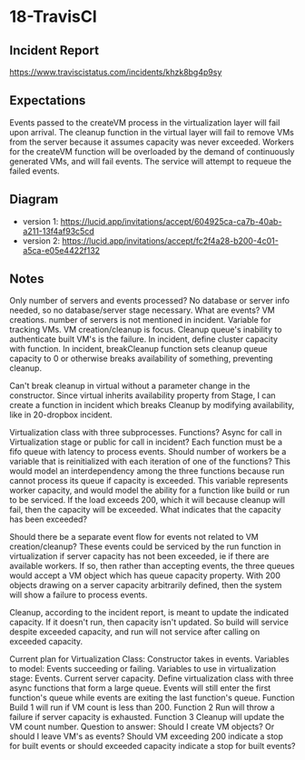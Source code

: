 # 18-TravisCI

## Incident Report

https://www.traviscistatus.com/incidents/khzk8bg4p9sy

## Expectations

Events passed to the createVM process in the virtualization layer will fail upon arrival. The cleanup function in the virtual layer will fail to remove VMs from the server because it assumes capacity was never exceeded. Workers for the createVM function will be overloaded by the demand of continuously generated VMs, and will fail events. The service will attempt to requeue the failed events.

## Diagram

* version 1: https://lucid.app/invitations/accept/604925ca-ca7b-40ab-a211-13f4af93c5cd
* version 2: https://lucid.app/invitations/accept/fc2f4a28-b200-4c01-a5ca-e05e4422f132

## Notes

Only number of servers and events processed? No database or server info needed, so no database/server stage necessary. 
What are events? VM creations.
number of servers is not mentioned in incident.
Variable for tracking VMs. VM creation/cleanup is focus. 
Cleanup queue's inability to authenticate built VM's is the failure.
In incident, define cluster capacity with function. In incident, breakCleanup function sets cleanup queue capacity to 0 or otherwise breaks availability of something, preventing cleanup.

Can't break cleanup in virtual without a parameter change in the constructor. Since virtual inherits availability property from Stage, I can create a function in incident which breaks Cleanup by modifying availability, like in 20-dropbox incident. 

Virtualization class with three subprocesses. Functions? Async for call in Virtualization stage or public for call in incident?
Each function must be a fifo queue with latency to process events. Should number of workers be a variable that is reinitialized with each iteration of one of the functions? This would model an interdependency among the three functions because run cannot process its queue if capacity is exceeded.
This variable represents worker capacity, and would model the ability for a function like build or run to be serviced. If the load exceeds 200, which it will because cleanup will fail, then the capacity will be exceeded. What indicates that the capacity has been exceeded?

Should there be a separate event flow for events not related to VM creation/cleanup? These events could be serviced by the run function in virtualization if server capacity has not been exceeded, ie if there are available workers. If so, then rather than accepting events, the three queues would accept a VM object which has queue capacity property. With 200 objects drawing on a server capacity arbitrarily defined, then the system will show a failure to process events.

Cleanup, according to the incident report, is meant to update the indicated capacity. If it doesn't run, then capacity isn't updated. So build will service despite exceeded capacity, and run will not service after calling on exceeded capacity.

Current plan for Virtualization Class:
Constructor takes in events.
Variables to model:
Events succeeding or failing.
Variables to use in virtualization stage:
Events.
Current server capacity.
Define virtualization class with three async functions that form a large queue. Events will still enter the first function's queue while events are exiting the last function's queue. 
Function Build 1 will run if VM count is less than 200. Function 2 Run will throw a failure if server capacity is exhausted. Function 3 Cleanup will update the VM count number.
Question to answer: Should I create VM objects? Or should I leave VM's as events? Should VM exceeding 200 indicate a stop for built events or should exceeded capacity indicate a stop for built events?